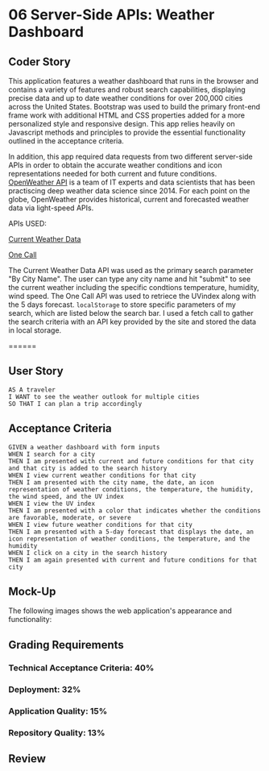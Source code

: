  # 06 Server-Side APIs: Weather Dashboard

## Coder Story

This application features a weather dashboard that runs in the browser and contains a variety of features and robust search capabilities, displaying precise data and up to date weather conditions for over 200,000 cities across the United States. Bootstrap was used to build the primary front-end frame work with additional HTML and CSS properties added for a more personalized style and responsive design. This app relies heavily on Javascript methods and principles to provide the essential functionality outlined in the acceptance criteria.  

In addition, this app required data requests from two different server-side APIs in order to obtain the accurate weather conditions and icon representations needed for both current and future conditions. [OpenWeather API](https://openweathermap.org/api) is a team of IT experts and data scientists that has been practiscing deep weather data science since 2014. For each point on the globe, OpenWeather provides historical, current and forecasted weather data via light-speed APIs.

APIs USED:

[Current Weather Data](https://openweathermap.org/current) 

[One Call](https://openweathermap.org/api/one-call-api) 


The Current Weather Data API was used as the primary search parameter "By City Name". The user can type any city name and hit "submit" to see the current weather including the specific condtions temperature, humidity, wind speed. The One Call API was used to retriece the UVindex along with the 5 days forecast.  `localStorage` to store specific parameters of my search, which are listed below the search bar.  I used a fetch call to gather the search criteria with an API key provided by the site and stored the data in local storage.  





======

## User Story

```
AS A traveler
I WANT to see the weather outlook for multiple cities
SO THAT I can plan a trip accordingly
```

## Acceptance Criteria

```
GIVEN a weather dashboard with form inputs
WHEN I search for a city
THEN I am presented with current and future conditions for that city and that city is added to the search history
WHEN I view current weather conditions for that city
THEN I am presented with the city name, the date, an icon representation of weather conditions, the temperature, the humidity, the wind speed, and the UV index
WHEN I view the UV index
THEN I am presented with a color that indicates whether the conditions are favorable, moderate, or severe
WHEN I view future weather conditions for that city
THEN I am presented with a 5-day forecast that displays the date, an icon representation of weather conditions, the temperature, and the humidity
WHEN I click on a city in the search history
THEN I am again presented with current and future conditions for that city
```

## Mock-Up

The following images shows the web application's appearance and functionality:



## Grading Requirements

### Technical Acceptance Criteria: 40%

### Deployment: 32%

### Application Quality: 15%

### Repository Quality: 13%

## Review


